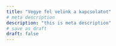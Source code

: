 ```yaml
---
title: "Vegye fel velünk a kapcsolatot"
# meta description
description: "this is meta description"
# save as draft
draft: false
---
```


